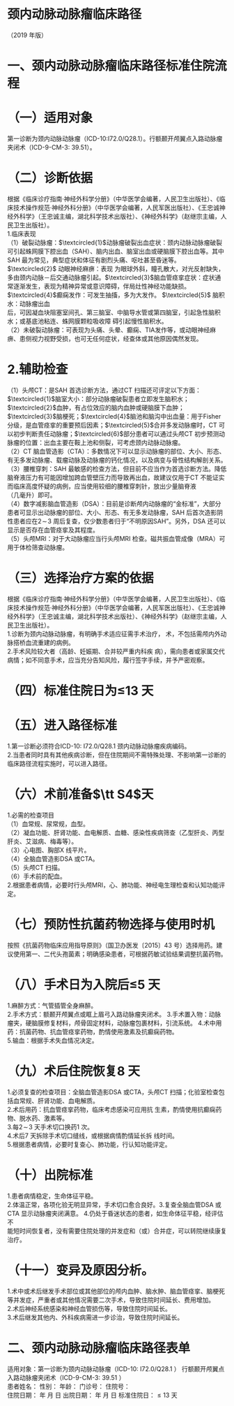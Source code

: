 # 颈内动脉动脉瘤临床路径  
（2019 年版）  
# 一、颈内动脉动脉瘤临床路径标准住院流程  
# （一）适用对象  
第一诊断为颈内动脉动脉瘤（ICD-10:I72.0/Q28.1）。行额颞开颅翼点入路动脉瘤夹闭术（ICD-9-CM-3: 39.51）。  
# （二）诊断依据  
根据《临床诊疗指南·神经外科学分册》（中华医学会编著，人民卫生出版社）、《临床技术操作规范·神经外科分册》（中华医学会编著，人民军医出版社）、《王忠诚神经外科学》（王忠诚主编，湖北科学技术出版社）、《神经外科学》（赵继宗主编，人民卫生出版社）。  
1.临床表现  
（1）破裂动脉瘤：$\textcircled{1}$动脉瘤破裂出血症状：颈内动脉动脉瘤破裂可引起蛛网膜下腔出血（SAH）、脑内出血、脑室出血或硬脑膜下腔出血等。其中SAH 最为常见，典型症状和体征有剧烈头痛、呕吐甚至昏迷等。 $\textcircled{2}$ 动眼神经麻痹：表现 为眼球外斜，瞳孔散大，对光反射缺失，多由颈内动脉－后交通动脉瘤引起。$\textcircled{3}$脑血管痉挛症状：症状通常逐渐发生，表现为精神异常或意识障碍，伴局灶性神经功能缺损。$\textcircled{4}$癫痫发作：可发生抽搐，多为大发作。 $\textcircled{5}$ 脑积水：动脉瘤出血  
后，可因凝血块阻塞室间孔、第三脑室、中脑导水管或第四脑室，引起急性脑积水；或基底池粘连、蛛网膜颗粒吸收障 碍引起慢性脑积水。  
（2）未破裂动脉瘤：可表现为头痛、头晕、癫痫、TIA发作等，或动眼神经麻痹、患侧视力视野受损，也可无任何症状，经查体或其他原因偶然发现。  
# 2.辅助检查  
（1）头颅CT：是SAH 首选诊断方法，通过CT 扫描还可评定以下方面：$\textcircled{1}$脑室大小：部分动脉瘤破裂患者立即发生脑积水；$\textcircled{2}$血肿，有占位效应的脑内血肿或硬脑膜下血肿；$\textcircled{3}$脑梗死；$\textcircled{4}$脑池和脑沟中出血量：用于Fisher 分级，是血管痉挛的重要预后因素；$\textcircled{5}$合并多发动脉瘤时，CT 可以初步判断责任动脉瘤；$\textcircled{6}$部分患者可以通过头颅CT 初步预测动脉瘤的位置：出血主要在鞍上池和侧裂，可考虑颈内动脉动脉瘤。  
（2）CT 脑血管造影（CTA）：多数情况下可以显示动脉瘤的部位、大小、形态、有无多发动脉瘤、载瘤动脉及动脉瘤的钙化情况，以及病变与骨性结构解剖关系。  
（3）腰椎穿刺：SAH 最敏感的检查方法，但目前不应当作为首选诊断方法。降低脑脊液压力有可能因增加跨血管壁压力而导致再出血，故建议仅用于CT 不能证实而临床高度怀疑的病例，应当使用较细的腰椎穿刺针，放出少量脑脊液  
（几毫升）即可。  
（4）数字减影脑血管造影（DSA）：目前是诊断颅内动脉瘤的“金标准”，大部分患者可显示出动脉瘤的部位、大小、形态、有无多发动脉瘤，SAH 后首次造影阴性患者应在$2\!\sim\!3$ 周后复查，仅少数患者归于“不明原因SAH”。另外，DSA 还可以显示是否存在血管痉挛及其程度。  
（5）头颅MRI：对于大动脉瘤应当行头颅MRI 检查。磁共振血管成像（MRA）可用于体检筛查动脉瘤。  
# （三）选择治疗方案的依据  
根据《临床诊疗指南·神经外科学分册》（中华医学会编著，人民卫生出版社）、《临床技术操作规范·神经外科分册》（中华医学会编著，人民军医出版社）、《王忠诚神经外科学》（王忠诚主编，湖北科学技术出版社）、《神经外科学》（赵继宗主编，人民卫生出版社）。  
1.诊断为颈内动脉动脉瘤，有明确手术适应征需手术治疗， 术，不包括需颅内外动脉搭桥血流重建的病例。  
2.手术风险较大者（高龄、妊娠期、合并较严重内科疾 病），需向患者或家属交代病情；如不同意手术，应当充分告知风险，履行签字手续，并予严密观察。  
# （四）标准住院日为≤13 天  
# （五）进入路径标准  
1.第一诊断必须符合ICD-10: I72.0/Q28.1 颈内动脉动脉瘤疾病编码。  
2.当患者同时具有其他疾病诊断，但在住院期间不需特殊处理、不影响第一诊断的临床路径流程实施时，可以进入路径。  
# （六）术前准备$\tt S4$天  
1.必需的检查项目  
（1）血常规、尿常规，血型。  
（2）凝血功能、肝肾功能、血电解质、血糖、感染性疾病筛查（乙型肝炎、丙型肝炎、艾滋病、梅毒等）。  
（3）心电图、胸部X 线平片。  
（4）全脑血管造影DSA 或CTA。  
（5）头颅CT 扫描。  
（6）手术前的配血。  
2.根据患者病情，必要时行头颅MRI，心、肺功能、神经电生理检查和认知功能评定。  
# （七）预防性抗菌药物选择与使用时机  
按照《抗菌药物临床应用指导原则》（国卫办医发〔2015〕43 号）选择用药。建议使用第一、二代头孢菌素；明确感染患者，可根据药敏试验结果调整抗菌药物。  
# （八）手术日为入院后≤5 天  
1.麻醉方式：气管插管全身麻醉。  
2.手术方式：额颞开颅翼点或眶上眉弓入路动脉瘤夹闭术。 3.手术置入物：动脉瘤夹，硬脑膜修复材料，颅骨固定材料，动脉瘤包裹材料，引流系统。 4.术中用药：抗菌药物、抗血管痉挛药物，酌情使用激素及抗癫痫药物。  
5.输血：根据手术失血情况决定。  
# （九）术后住院恢复8 天  
1.必须复查的检查项目：全脑血管造影DSA 或CTA，头颅CT 扫描；化验室检查包括血常规、肝肾功能、血电解质。  
2.术后用药：抗血管痉挛药物，临床考虑感染可应用抗 生素，酌情使用抗癫痫药物、脱水药、激素等。  
3.每$2\!\sim\!3$ 天手术切口换药1 次。  
4.术后7 天拆除手术切口缝线，或根据病情酌情延长拆 线时间。  
5.根据患者病情，必要时复查心、肺功能，行认知功能评定。  
# （十）出院标准  
1.患者病情稳定，生命体征平稳。  
2.体温正常，各项化验无明显异常，手术切口愈合良好。3.复查全脑血管DSA 或CTA 显示动脉瘤夹闭满意。 4.仍处于昏迷状态的患者，如生命体征平稳，经评估不  
能短时间恢复者，没有需要住院处理的并发症和（或）合并症，可以转院继续康复治疗。  
# （十一）变异及原因分析。  
1.术中或术后继发手术部位或其他部位的颅内血肿、脑水肿、脑血管痉挛、脑梗死等并发症，严重者或其他情况需要二次手术，导致住院时间延长、费用增加。  
2.术后神经系统感染和神经血管损伤等，导致住院时间延长。  
3.术后继发其他内、外科疾病需进一步诊治，导致住院时间延长。  
# 二、颈内动脉动脉瘤临床路径表单  
适用对象：第一诊断为颈内动脉动脉瘤（ICD-10: I72.0/Q28.1 ） 行额颞开颅翼点入路动脉瘤夹闭术（ICD-9-CM-3: 39.51 ）  
患者姓名：             性别：      年龄：      门诊号：          住院号：  
住院日期：     年  月  日    出院日期：       年  月   日   标准住院日：${\leqslant}13$ 天  
